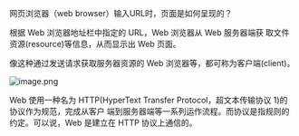 
网页浏览器（web browser）输入URL时，页面是如何呈现的？

根据 Web 浏览器地址栏中指定的 URL，Web 浏览器从 Web 服务器端获 取文件资源(resource)等信息，从而显示出 Web 页面。

像这种通过发送请求获取服务器资源的 Web 浏览器等，都可称为客户端(client)。

 ![image.png](https://upload-images.jianshu.io/upload_images/6828981-bc7f1af13e793071.png?imageMogr2/auto-orient/strip%7CimageView2/2/w/1240)

Web 使用一种名为 HTTP(HyperText Transfer Protocol，超文本传输协议 1)的协议作为规范，完成从客户 端到服务器端等一系列运作流程。而协议是指规则的约定。可以说，Web 是建立在 HTTP 协议上通信的。
